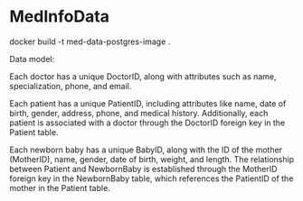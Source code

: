 # MedInfoData

docker build -t med-data-postgres-image .

Data model:

Each doctor has a unique DoctorID, along with attributes such as name, specialization, phone, and email.

Each patient has a unique PatientID, including attributes like name, date of birth, gender, address, phone, and medical history. Additionally, each patient is associated with a doctor through the DoctorID foreign key in the Patient table.

Each newborn baby has a unique BabyID, along with the ID of the mother (MotherID), name, gender, date of birth, weight, and length. The relationship between Patient and NewbornBaby is established through the MotherID foreign key in the NewbornBaby table, which references the PatientID of the mother in the Patient table.